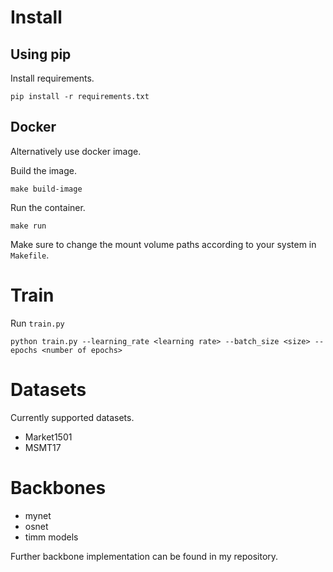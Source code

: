 # Install

## Using pip

Install requirements.

```
pip install -r requirements.txt
```

## Docker

Alternatively use docker image.

Build the image.

```
make build-image
```

Run the container.

```
make run
```

Make sure to change the mount volume paths according to your system in `Makefile`.

# Train

Run `train.py`

```
python train.py --learning_rate <learning rate> --batch_size <size> --epochs <number of epochs>
```

# Datasets
Currently supported datasets.
* Market1501
* MSMT17

# Backbones
* mynet
* osnet
* timm models

Further backbone implementation can be found in my repository.
